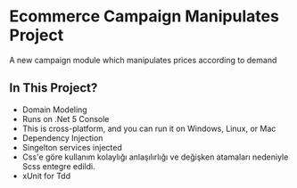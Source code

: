  
# Ecommerce Campaign Manipulates Project
A new campaign module which
manipulates prices according to demand

## In This Project?
- Domain Modeling
- Runs on .Net 5 Console 
- This is cross-platform, and you can run it on Windows, Linux, or Mac
- Dependency Injection 
- Singelton services injected
- Css'e göre kullanım kolaylığı anlaşılırlığı ve değişken atamaları nedeniyle Scss entegre edildi.
- xUnit for Tdd
